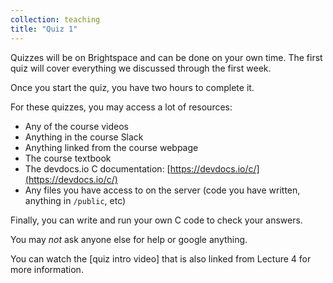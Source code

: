 ```yaml
---
collection: teaching
title: "Quiz 1"
---
```


Quizzes will be on Brightspace and can be done on your own time. The first quiz
will cover everything we discussed through the first week.

Once you start the quiz, you have two hours to complete it.

For these quizzes, you may access a lot of resources:
* Any of the course videos
* Anything in the course Slack
* Anything linked from the course webpage
* The course textbook
* The devdocs.io C documentation:
	[https://devdocs.io/c/](https://devdocs.io/c/)
* Any files you have access to on the server (code you have written, anything
	in `/public`, etc)

Finally, you can write and run your own C code to check your answers.

You may *not* ask anyone else for help or google anything.

You can watch the [quiz intro video] that is also linked from Lecture 4 for
more information.

